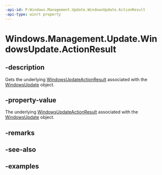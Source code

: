 ```yaml
---
-api-id: P:Windows.Management.Update.WindowsUpdate.ActionResult
-api-type: winrt property
---
```


# Windows.Management.Update.WindowsUpdate.ActionResult

<!--
public Windows.Management.Update.WindowsUpdateActionResult ActionResult { get; }
-->


## -description
Gets the underlying [WindowsUpdateActionResult](./windowsupdateactionresult.md) associated with the [WindowsUpdate](./windowsupdate.md) object.

## -property-value

The underlying [WindowsUpdateActionResult](./windowsupdateactionresult.md) associated with the [WindowsUpdate](./windowsupdate.md) object.

## -remarks

## -see-also

## -examples
